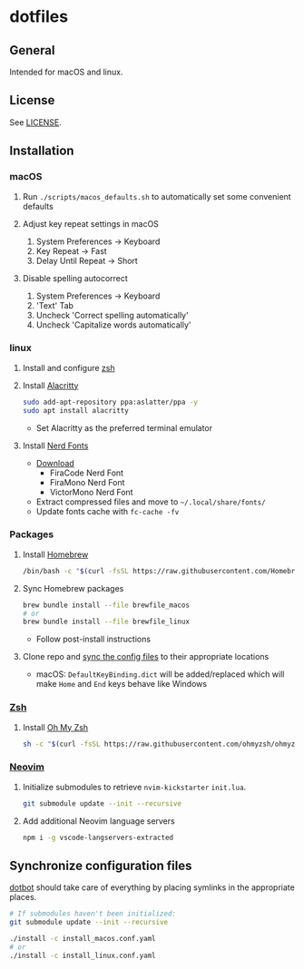 # dotfiles

## General

Intended for macOS and linux.

## License

See [LICENSE](https://github.com/scmeek/dotfiles/blob/master/LICENSE).

## Installation

### macOS

1. Run `./scripts/macos_defaults.sh` to automatically set some convenient defaults

2. Adjust key repeat settings in macOS

   1. System Preferences -> Keyboard
   2. Key Repeat -> Fast
   3. Delay Until Repeat -> Short

3. Disable spelling autocorrect

   1. System Preferences -> Keyboard
   2. 'Text' Tab
   3. Uncheck 'Correct spelling automatically'
   4. Uncheck 'Capitalize words automatically'

### linux

1. Install and configure [zsh](https://www.zsh.org/)

2. Install [Alacritty](https://alacritty.org/)

   ```sh
   sudo add-apt-repository ppa:aslatter/ppa -y
   sudo apt install alacritty
   ```

   - Set Alacritty as the preferred terminal emulator

3. Install [Nerd Fonts](https://www.nerdfonts.com)

   - [Download](https://www.nerdfonts.com/font-downloads)
      - FiraCode Nerd Font
      - FiraMono Nerd Font
      - VictorMono Nerd Font
   - Extract compressed files and move to `~/.local/share/fonts/`
   - Update fonts cache with `fc-cache -fv`


### Packages

1. Install [Homebrew](https://brew.sh/)

   ```sh
   /bin/bash -c "$(curl -fsSL https://raw.githubusercontent.com/Homebrew/install/HEAD/install.sh)"
   ```

2. Sync Homebrew packages

   ```sh
   brew bundle install --file brewfile_macos
   # or
   brew bundle install --file brewfile_linux
   ```

   - Follow post-install instructions

3. Clone repo and [sync the config files](#synchronize-configuration-files) to their appropriate locations

   - macOS: `DefaultKeyBinding.dict` will be added/replaced which will make `Home` and `End` keys behave like Windows

### [Zsh](https://www.zsh.org/)

1. Install [Oh My Zsh](https://ohmyz.sh/)

   ```sh
   sh -c "$(curl -fsSL https://raw.githubusercontent.com/ohmyzsh/ohmyzsh/master/tools/install.sh)"
   ```

### [Neovim](https://neovim.io/)

1. Initialize submodules to retrieve `nvim-kickstarter` `init.lua`.

   ```sh
   git submodule update --init --recursive
   ```

2. Add additional Neovim language servers

   ```sh
   npm i -g vscode-langservers-extracted
   ```

## Synchronize configuration files

[dotbot](https://github.com/anishathalye/dotbot) should take care of everything by placing symlinks in the appropriate places.

```sh
# If submodules haven't been initialized:
git submodule update --init --recursive

./install -c install_macos.conf.yaml
# or
./install -c install_linux.conf.yaml
```
